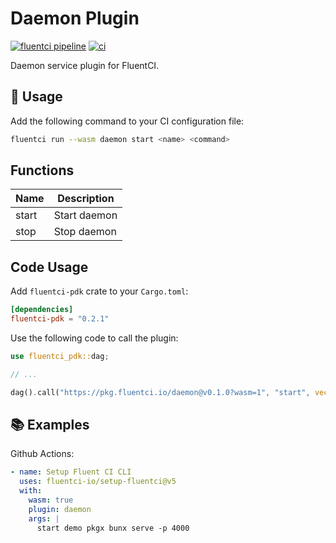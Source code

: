 # Daemon Plugin

[![fluentci pipeline](https://shield.fluentci.io/x/daemon)](https://pkg.fluentci.io/daemon)
[![ci](https://github.com/fluentci-io/services/actions/workflows/daemon.yml/badge.svg)](https://github.com/fluentci-io/services/actions/workflows/daemon.yml)

Daemon service plugin for FluentCI.

## 🚀 Usage

Add the following command to your CI configuration file:

```bash
fluentci run --wasm daemon start <name> <command>
```

## Functions

| Name   | Description                                    |
| ------ | ---------------------------------------------- |
| start  | Start daemon                               |
| stop   | Stop daemon                                 |

## Code Usage

Add `fluentci-pdk` crate to your `Cargo.toml`:

```toml
[dependencies]
fluentci-pdk = "0.2.1"
```

Use the following code to call the plugin:

```rust
use fluentci_pdk::dag;

// ...

dag().call("https://pkg.fluentci.io/daemon@v0.1.0?wasm=1", "start", vec!["demo", "pkgx bunx serve -p 4000"])?;
```

## 📚 Examples

Github Actions:

```yaml
- name: Setup Fluent CI CLI
  uses: fluentci-io/setup-fluentci@v5
  with:
    wasm: true
    plugin: daemon
    args: |
      start demo pkgx bunx serve -p 4000
```

